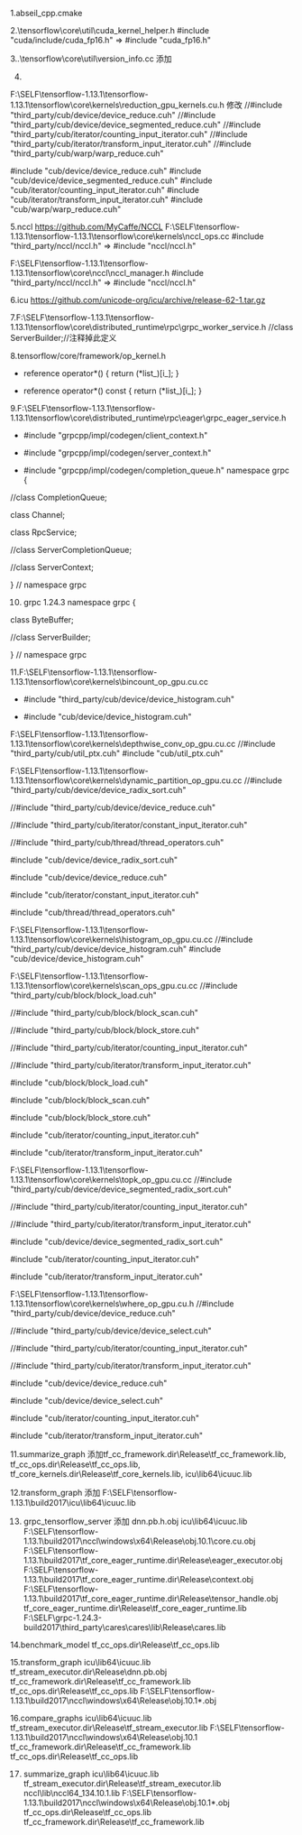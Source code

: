 ﻿1.abseil_cpp.cmake

2.\tensorflow\core\util\cuda_kernel_helper.h 
   #include "cuda/include/cuda_fp16.h" => #include "cuda_fp16.h"
   
3..\tensorflow\core\util\version_info.cc 添加

4.
 F:\SELF\tensorflow-1.13.1\tensorflow-1.13.1\tensorflow\core\kernels\reduction_gpu_kernels.cu.h
 修改
 //#include "third_party/cub/device/device_reduce.cuh"
//#include "third_party/cub/device/device_segmented_reduce.cuh"
//#include "third_party/cub/iterator/counting_input_iterator.cuh"
//#include "third_party/cub/iterator/transform_input_iterator.cuh"
//#include "third_party/cub/warp/warp_reduce.cuh"

#include "cub/device/device_reduce.cuh"
#include "cub/device/device_segmented_reduce.cuh"
#include "cub/iterator/counting_input_iterator.cuh"
#include "cub/iterator/transform_input_iterator.cuh"
#include "cub/warp/warp_reduce.cuh"

5.nccl
https://github.com/MyCaffe/NCCL
F:\SELF\tensorflow-1.13.1\tensorflow-1.13.1\tensorflow\core\kernels\nccl_ops.cc
#include "third_party/nccl/nccl.h"
 => #include "nccl/nccl.h"

F:\SELF\tensorflow-1.13.1\tensorflow-1.13.1\tensorflow\core\nccl\nccl_manager.h
#include "third_party/nccl/nccl.h"
 => #include "nccl/nccl.h"

6.icu
https://github.com/unicode-org/icu/archive/release-62-1.tar.gz

7.F:\SELF\tensorflow-1.13.1\tensorflow-1.13.1\tensorflow\core\distributed_runtime\rpc\grpc_worker_service.h
//class ServerBuilder;//注释掉此定义

8.tensorflow/core/framework/op_kernel.h 
  - reference operator*() { return (*list_)[i_]; }
  + reference operator*() const { return (*list_)[i_]; }

9.F:\SELF\tensorflow-1.13.1\tensorflow-1.13.1\tensorflow\core\distributed_runtime\rpc\eager\grpc_eager_service.h
+ #include "grpcpp/impl/codegen/client_context.h"
+ #include "grpcpp/impl/codegen/server_context.h"

+ #include "grpcpp/impl/codegen/completion_queue.h"
namespace grpc {

//class CompletionQueue;

class Channel;

class RpcService;

//class ServerCompletionQueue;

//class ServerContext;

}  // namespace grpc

10. grpc 1.24.3
namespace grpc {

class ByteBuffer;

//class ServerBuilder;

}  // namespace grpc

11.F:\SELF\tensorflow-1.13.1\tensorflow-1.13.1\tensorflow\core\kernels\bincount_op_gpu.cu.cc
- #include "third_party/cub/device/device_histogram.cuh"

+ #include "cub/device/device_histogram.cuh"

F:\SELF\tensorflow-1.13.1\tensorflow-1.13.1\tensorflow\core\kernels\depthwise_conv_op_gpu.cu.cc
//#include "third_party/cub/util_ptx.cuh"
#include "cub/util_ptx.cuh"

F:\SELF\tensorflow-1.13.1\tensorflow-1.13.1\tensorflow\core\kernels\dynamic_partition_op_gpu.cu.cc
//#include "third_party/cub/device/device_radix_sort.cuh"

//#include "third_party/cub/device/device_reduce.cuh"

//#include "third_party/cub/iterator/constant_input_iterator.cuh"

//#include "third_party/cub/thread/thread_operators.cuh"

#include "cub/device/device_radix_sort.cuh"

#include "cub/device/device_reduce.cuh"

#include "cub/iterator/constant_input_iterator.cuh"

#include "cub/thread/thread_operators.cuh"

F:\SELF\tensorflow-1.13.1\tensorflow-1.13.1\tensorflow\core\kernels\histogram_op_gpu.cu.cc
//#include "third_party/cub/device/device_histogram.cuh"
#include "cub/device/device_histogram.cuh"

F:\SELF\tensorflow-1.13.1\tensorflow-1.13.1\tensorflow\core\kernels\scan_ops_gpu.cu.cc
//#include "third_party/cub/block/block_load.cuh"

//#include "third_party/cub/block/block_scan.cuh"

//#include "third_party/cub/block/block_store.cuh"

//#include "third_party/cub/iterator/counting_input_iterator.cuh"

//#include "third_party/cub/iterator/transform_input_iterator.cuh"

#include "cub/block/block_load.cuh"

#include "cub/block/block_scan.cuh"

#include "cub/block/block_store.cuh"

#include "cub/iterator/counting_input_iterator.cuh"

#include "cub/iterator/transform_input_iterator.cuh"


F:\SELF\tensorflow-1.13.1\tensorflow-1.13.1\tensorflow\core\kernels\topk_op_gpu.cu.cc
//#include "third_party/cub/device/device_segmented_radix_sort.cuh"

//#include "third_party/cub/iterator/counting_input_iterator.cuh"

//#include "third_party/cub/iterator/transform_input_iterator.cuh"

#include "cub/device/device_segmented_radix_sort.cuh"

#include "cub/iterator/counting_input_iterator.cuh"

#include "cub/iterator/transform_input_iterator.cuh"



F:\SELF\tensorflow-1.13.1\tensorflow-1.13.1\tensorflow\core\kernels\where_op_gpu.cu.h
//#include "third_party/cub/device/device_reduce.cuh"

//#include "third_party/cub/device/device_select.cuh"

//#include "third_party/cub/iterator/counting_input_iterator.cuh"

//#include "third_party/cub/iterator/transform_input_iterator.cuh"

#include "cub/device/device_reduce.cuh"

#include "cub/device/device_select.cuh"

#include "cub/iterator/counting_input_iterator.cuh"

#include "cub/iterator/transform_input_iterator.cuh"

11.summarize_graph 添加tf_cc_framework.dir\Release\tf_cc_framework.lib,
tf_cc_ops.dir\Release\tf_cc_ops.lib,
tf_core_kernels.dir\Release\tf_core_kernels.lib,
icu\lib64\icuuc.lib

12.transform_graph 添加 F:\SELF\tensorflow-1.13.1\build2017\icu\lib64\icuuc.lib

13. grpc_tensorflow_server 添加
 dnn.pb.h.obj
 icu\lib64\icuuc.lib
F:\SELF\tensorflow-1.13.1\build2017\nccl\windows\x64\Release\obj.10.1\core.cu.obj
F:\SELF\tensorflow-1.13.1\build2017\tf_core_eager_runtime.dir\Release\eager_executor.obj
F:\SELF\tensorflow-1.13.1\build2017\tf_core_eager_runtime.dir\Release\context.obj
F:\SELF\tensorflow-1.13.1\build2017\tf_core_eager_runtime.dir\Release\tensor_handle.obj
tf_core_eager_runtime.dir\Release\tf_core_eager_runtime.lib
F:\SELF\grpc-1.24.3-build2017\third_party\cares\cares\lib\Release\cares.lib

14.benchmark_model 
   tf_cc_ops.dir\Release\tf_cc_ops.lib

15.transform_graph
icu\lib64\icuuc.lib
tf_stream_executor.dir\Release\dnn.pb.obj
tf_cc_framework.dir\Release\tf_cc_framework.lib
tf_cc_ops.dir\Release\tf_cc_ops.lib
F:\SELF\tensorflow-1.13.1\build2017\nccl\windows\x64\Release\obj.10.1\*.obj

16.compare_graphs
icu\lib64\icuuc.lib
tf_stream_executor.dir\Release\tf_stream_executor.lib
F:\SELF\tensorflow-1.13.1\build2017\nccl\windows\x64\Release\obj.10.1
tf_cc_framework.dir\Release\tf_cc_framework.lib
tf_cc_ops.dir\Release\tf_cc_ops.lib

17. summarize_graph
icu\lib64\icuuc.lib
tf_stream_executor.dir\Release\tf_stream_executor.lib
nccl\lib\nccl64_134.10.1.lib
F:\SELF\tensorflow-1.13.1\build2017\nccl\windows\x64\Release\obj.10.1\*.obj
tf_cc_ops.dir\Release\tf_cc_ops.lib
tf_cc_framework.dir\Release\tf_cc_framework.lib
